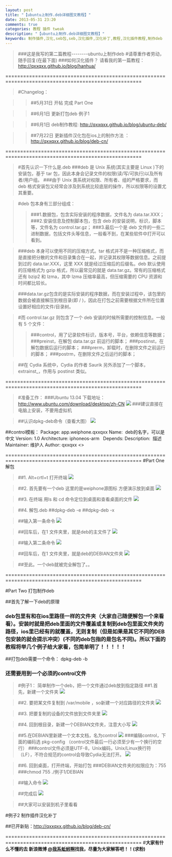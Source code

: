 ```yaml
---
layout: post
title: "【ubuntu上制作.deb详细图文教程】"
date: 2013-05-31 23:20
comments: true
categories: 教程 插件 tweak
description: "【ubuntu上制作.deb详细图文教程】" 
keywords: 制作插件,汉化,seb包,seb,汉化插件,汉化补丁,教程,汉化插件教程,制作deb
---
```

>###这是我写的第二篇教程--------ubuntu上制作deb
>#请尊重作者劳动，随手回复(在最下面)
>###如何汉化插件？   请看我的第一篇教程：  <http://qxxqxx.github.io/blog/hanhua/>

====================================================================================================

>#Changelog：

>>##5月31日   开帖  完成   Part One

>>##6月1日      更新打包deb  例子1

>>##6月1日    deb制作教程:   <http://qxxqxx.github.io/blog/ubuntu-deb/>

>>##7月22日  更新插件汉化包在ios上的制作方法 ：<http://qxxqxx.github.io/blog/deb-cn/>


<!--more-->
====================================================================================================
>#首先认识一下什么是.deb 
>###deb 是 Unix 系统(其实主要是 Linux )下的安装包，基于 tar 包，因此本身会记录文件的权限(读/写/可执行)以及所有者/用户组。 
>###由于 Unix 类系统对权限、所有者、组的严格要求，而 deb 格式安装包又经常会涉及到系统比较底层的操作，所以权限等的设置尤其重要。 

>#deb 包本身有三部分组成：
>>###1.数据包，包含实际安装的程序数据，文件名为 data.tar.XXX； 
>>###2.安装信息及控制脚本包，包含 deb 的安装说明，标识，脚本等，文件名为 control.tar.gz；
>>###3.最后一个是 deb 文件的一些二进制数据，包括文件头等信息，一般看不到，在某些软件中打开可以看到。

>###deb 本身可以使用不同的压缩方式。tar 格式并不是一种压缩格式，而是直接把分散的文件和目录集合在一起，并记录其权限等数据信息。之前提到过的 data.tar.XXX，这里 XXX 就是经过压缩后的后缀名。deb 默认使用的压缩格式为 gzip 格式，所以最常见的就是 data.tar.gz。常有的压缩格式还有 bzip2 和 lzma，其中 lzma 压缩率最高，但压缩需要的 CPU 资源和时间都比较长。 

>###data.tar.gz包含的是实际安装的程序数据，而在安装过程中，该包里的数据会被直接解压到根目录(即 / )，因此在打包之前需要根据文件所在位置设置好相应的文件/目录树。 


>#而 control.tar.gz 则包含了一个 deb 安装的时候所需要的控制信息。一般有 5 个文件： 
>>###control，用了记录软件标识，版本号，平台，依赖信息等数据；
>>###preinst，在解包 data.tar.gz 前运行的脚本；
>>###postinst，在解包数据后运行的脚本；
>>###prerm，卸载时，在删除文件之前运行的脚本；
>>###postrm，在删除文件之后运行的脚本；

>##在 Cydia 系统中，Cydia 的作者 Saurik 另外添加了一个脚本，extrainst_，作用与 postinst 类似。

====================================================================================================
>#准备工作：
>###Ubuntu 13.04    下载地址：<http://www.ubuntu.com/download/desktop/zh-CN>
>![](/images/ubuntu-deb/1.png)
>###建议直接在电脑上安装，不要用虚拟机

>##认识dpkg-deb命令（查看大图）
>![](/images/ubuntu-deb/2.png)

##control模板：
    Package: app.weiphone.qxxqxx
    Name:  deb的名字，可以是中文
    Version: 1.0
    Architecture: iphoneos-arm  
    Depends:
    Description:  描述
    Maintainer: 维护人
    Author: qxxqxx <>

====================================================================================================
#Part One   解包 

>##1. Alt+crtl+t 打开终端
>![](/images/ubuntu-deb/3.png)

>##2.   首先要有一个deb  这里的是weiphone源图标 方便演示放到桌面
>![](/images/ubuntu-deb/4.png)

>##3. 在终端 用ls  和  cd  命令定位到桌面和查看桌面的文件
>![](/images/ubuntu-deb/5.png)

>##4. 解包.deb 
>##dpkg-deb -e
>##dpkg-deb -x

>##输入第一条命令
>![](/images/ubuntu-deb/6.png)

>##回车后，在1 文件夹里，就是deb的主文件了
>![](/images/ubuntu-deb/7.png)

>##输入第二条命令
>![](/images/ubuntu-deb/8.png)

>##回车后，在1 文件夹里，就是deb的DEBIAN文件夹
>![](/images/ubuntu-deb/9.png)

>##至此。一个deb就被完全解包了。。

====================================================================================================

#Part Two  打包制作deb 

##首先了解一下deb的原理
###   deb包里有和在ios里路径一样的文件夹（大家自己随便解包一个来看看）。安装时就是把deb里面的文件覆盖或复制到deb包里面文件夹的路径，ios里已经有的就覆盖，无则复制（但是如果是其它不同的DEB包安装的就会提示冲突）(不同的deb包指的是包名不同)。所以下面的教程将举几个例子给大家看，包简单明了！！！！！


##打包deb需要一个命令：     dpkg-deb -b
###                      还需要用到一个必须的control文件
                                         
                                         
>#例子1：  简单制作一个deb，把一个文件通过deb放到指定路径
>##1.首先，新建一个文件夹
>![](/images/ubuntu-deb/10.png)

>##2. 要把某文件复制到 /var/mobile ，so新建一个对应路径的文件夹
>![](/images/ubuntu-deb/11.png)

>##3. 把要复制的设备的文件放到文件夹里 
>![](/images/ubuntu-deb/12.png)

>##4. 回到根目录，新建一个DEBIAN文件夹，注意大小写
>![](/images/ubuntu-deb/13.png)

>##5.在DEBIAN里新建一个文本文档，名为control 
>![](/images/ubuntu-deb/14.png) 
>###编辑control，下面的编码选 pkg-config     （control文件最后一行必须至少有一个换行的空行）
>###control文件必须是UTF-8，Unix编码，Unix/Linux换行符（LF），不符合规范的control会导致Cydia无法打开。
>![](/images/ubuntu-deb/15.png)

>##6. 回到桌面，打开终端，开始打包
>###DEBIAN文件夹的权限应为：755
>###chmod 755 ./例子1/DEBIAN

>##输入命令
>![](/images/ubuntu-deb/16.png)

>##完成后
>![](/images/ubuntu-deb/17.png)

>##大家可以安装到机子里看看

#例子2   制作插件汉化补丁


##已开新贴：<http://qxxqxx.github.io/blog/deb-cn/>                                                                       

====================================================================================================
#**大家有什么不懂的去 新浪微博 [@我系蚯蚓啊](http://weibo.com/qzoro)找我，尽量为大家解答吧！！(求粉)**



